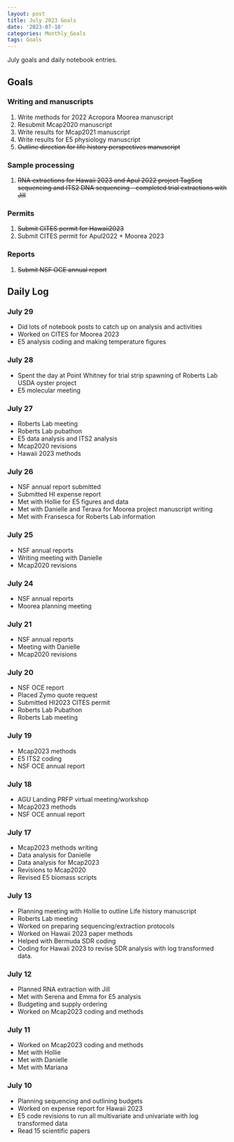 ```yaml
---
layout: post
title: July 2023 Goals
date: '2023-07-10'
categories: Monthly_Goals
tags: Goals
---
```

July goals and daily notebook entries. 

## Goals  

### Writing and manuscripts 
              
1. Write methods for 2022 Acropora Moorea manuscript 
2. Resubmit Mcap2020 manuscript
3. Write results for Mcap2021 manuscript
4. Write results for E5 physiology manuscript  
5. ~~Outline direction for life history perspectives manuscript~~  

### Sample processing

1. ~~RNA extractions for Hawaii 2023 and Apul 2022 project TagSeq sequencing and ITS2 DNA sequencing - completed trial extractions with Jill~~

### Permits 

1. ~~Submit CITES permit for Hawaii2023~~  
2. Submit CITES permit for Apul2022 + Moorea 2023

### Reports

1. ~~Submit NSF OCE annual report~~ 

## **Daily Log**   

### July 29

- Did lots of notebook posts to catch up on analysis and activities 
- Worked on CITES for Moorea 2023
- E5 analysis coding and making temperature figures

### July 28

- Spent the day at Point Whitney for trial strip spawning of Roberts Lab USDA oyster project
- E5 molecular meeting

### July 27

- Roberts Lab meeting 
- Roberts Lab pubathon
- E5 data analysis and ITS2 analysis 
- Mcap2020 revisions
- Hawaii 2023 methods

### July 26

- NSF annual report submitted
- Submitted HI expense report
- Met with Hollie for E5 figures and data 
- Met with Danielle and Terava for Moorea project manuscript writing
- Met with Fransesca for Roberts Lab information

### July 25

- NSF annual reports
- Writing meeting with Danielle 
- Mcap2020 revisions

### July 24

- NSF annual reports
- Moorea planning meeting

### July 21

- NSF annual reports
- Meeting with Danielle
- Mcap2020 revisions

### July 20

- NSF OCE report 
- Placed Zymo quote request
- Submitted HI2023 CITES permit
- Roberts Lab Pubathon
- Roberts Lab meeting

### July 19

- Mcap2023 methods
- E5 ITS2 coding 
- NSF OCE annual report 

### July 18

- AGU Landing PRFP virtual meeting/workshop 
- Mcap2023 methods 
- NSF OCE annual report 

### July 17

- Mcap2023 methods writing 
- Data analysis for Danielle 
- Data analysis for Mcap2023
- Revisions to Mcap2020
- Revised E5 biomass scripts

### July 13

- Planning meeting with Hollie to outline Life history manuscript 
- Roberts Lab meeting 
- Worked on preparing sequencing/extraction protocols
- Worked on Hawaii 2023 paper methods 
- Helped with Bermuda SDR coding
- Coding for Hawaii 2023 to revise SDR analysis with log transformed data. 

### July 12 
 
- Planned RNA extraction with Jill
- Met with Serena and Emma for E5 analysis 
- Budgeting and supply ordering 
- Worked on Mcap2023 coding and methods

### July 11 
 
- Worked on Mcap2023 coding and methods
- Met with Hollie
- Met with Danielle 
- Met with Mariana 

### July 10 
 
- Planning sequencing and outlining budgets
- Worked on expense report for Hawaii 2023
- E5 code revisions to run all multivariate and univariate with log transformed data 
- Read 15 scientific papers 

